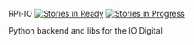 RPi-IO [![Stories in Ready](https://badge.waffle.io/TemosEngenharia/RPI-IO.png?label=ready&title=Ready)](https://waffle.io/TemosEngenharia/RPI-IO)
[![Stories in Progress](https://badge.waffle.io/TemosEngenharia/RPI-IO.png?label=in%20progress&title=In%20Progress)](http://waffle.io/TemosEngenharia/RPI-IO)

Python backend and libs for the IO Digital
